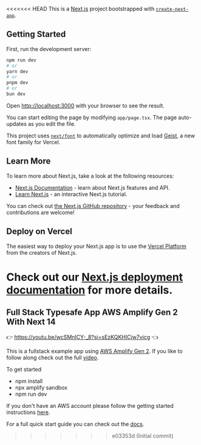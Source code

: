 <<<<<<< HEAD
This is a [Next.js](https://nextjs.org) project bootstrapped with [`create-next-app`](https://nextjs.org/docs/app/api-reference/cli/create-next-app).

## Getting Started

First, run the development server:

```bash
npm run dev
# or
yarn dev
# or
pnpm dev
# or
bun dev
```

Open [http://localhost:3000](http://localhost:3000) with your browser to see the result.

You can start editing the page by modifying `app/page.tsx`. The page auto-updates as you edit the file.

This project uses [`next/font`](https://nextjs.org/docs/app/building-your-application/optimizing/fonts) to automatically optimize and load [Geist](https://vercel.com/font), a new font family for Vercel.

## Learn More

To learn more about Next.js, take a look at the following resources:

- [Next.js Documentation](https://nextjs.org/docs) - learn about Next.js features and API.
- [Learn Next.js](https://nextjs.org/learn) - an interactive Next.js tutorial.

You can check out [the Next.js GitHub repository](https://github.com/vercel/next.js) - your feedback and contributions are welcome!

## Deploy on Vercel

The easiest way to deploy your Next.js app is to use the [Vercel Platform](https://vercel.com/new?utm_medium=default-template&filter=next.js&utm_source=create-next-app&utm_campaign=create-next-app-readme) from the creators of Next.js.

Check out our [Next.js deployment documentation](https://nextjs.org/docs/app/building-your-application/deploying) for more details.
=======
## Full Stack Typesafe App AWS Amplify Gen 2 With Next 14

👉 https://youtu.be/wcSMnICY-_8?si=sEzKQKHICjw7vicg 👈

This is a fullstack example app using [AWS Amplify Gen 2](https://docs.amplify.aws/gen2/). If you like to follow along check out the full [video](https://www.youtube.com/watch?v=wcSMnICY-_8).

To get started

- npm install
- npx amplify sandbox
- npm run dev

If you don't have an AWS account please follow the getting started instructions [here](https://docs.amplify.aws/gen2/start/account-setup/).

For a full quick start guide you can check out the [docs](https://docs.amplify.aws/gen2/start/quickstart/).
>>>>>>> e03353d (Initial commit)

